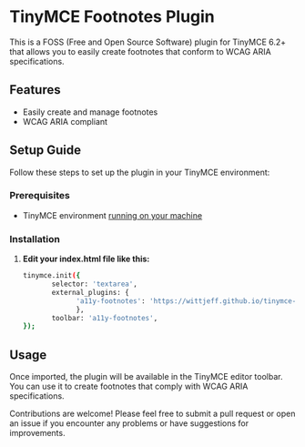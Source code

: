 # TinyMCE Footnotes Plugin

This is a FOSS (Free and Open Source Software) plugin for TinyMCE 6.2+ that allows you to easily create footnotes that conform to WCAG ARIA specifications.

## Features

- Easily create and manage footnotes
- WCAG ARIA compliant

## Setup Guide

Follow these steps to set up the plugin in your TinyMCE environment:

### Prerequisites

- TinyMCE environment [running on your machine](https://www.tiny.cloud/docs/tinymce/latest/installation/)

### Installation

1. **Edit your index.html file like this:**

   ```bash
   tinymce.init({
          selector: 'textarea',
          external_plugins: {
                'a11y-footnotes': 'https://wittjeff.github.io/tinymce-accessible-footnotes-plugin/a11y-footnotes/scratch/compiled/plugin.min.js'
                },
          toolbar: 'a11y-footnotes',
   });

## Usage
Once imported, the plugin will be available in the TinyMCE editor toolbar. You can use it to create footnotes that comply with WCAG ARIA specifications.


Contributions are welcome! Please feel free to submit a pull request or open an issue if you encounter any problems or have suggestions for improvements.
